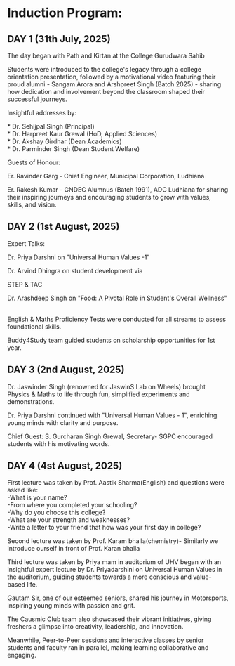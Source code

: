 # Induction Program:

## DAY 1 (31th July, 2025)

The day began with Path and Kirtan at the College Gurudwara Sahib
‎<br>

‎Students were introduced to the college's legacy through a college orientation presentation, followed by a motivational video featuring their proud alumni - Sangam Arora and Arshpreet Singh (Batch 2025) - sharing how dedication and involvement beyond the classroom shaped their successful journeys.
‎‎<br>

‎Insightful addresses by:
‎‎<br>

‎* Dr. Sehijpal Singh (Principal)
‎‎<br>
‎* Dr. Harpreet Kaur Grewal (HoD, Applied Sciences)
‎‎<br>
‎* Dr. Akshay Girdhar (Dean Academics)
‎‎<br>
‎* Dr. Parminder Singh (Dean Student Welfare)
‎‎<br>

‎Guests of Honour:
‎‎<br>

‎Er. Ravinder Garg - Chief Engineer, Municipal Corporation, Ludhiana
‎‎<br>

‎Er. Rakesh Kumar - GNDEC Alumnus (Batch 1991), ADC Ludhiana for sharing their inspiring journeys and encouraging students to grow with values, skills, and vision.
‎
## DAY 2 (1st August, 2025)

Expert Talks:
‎‎<br>

‎Dr. Priya Darshni on "Universal Human Values -1"
‎‎<br>

‎Dr. Arvind Dhingra on student development via
‎‎<br>

‎STEP & TAC
‎‎<br>

‎Dr. Arashdeep Singh on "Food: A Pivotal Role in Student's Overall Wellness"
‎‎<br>

‎English & Maths Proficiency Tests were conducted for all streams to assess foundational skills.
‎‎<br>

‎Buddy4Study team guided students on scholarship opportunities for 1st year.

## DAY 3 (2nd August, 2025)

Dr. Jaswinder Singh (renowned for JaswinS Lab on Wheels) brought Physics & Maths to life through fun, simplified experiments and demonstrations.
‎‎<br>

‎Dr. Priya Darshni continued with "Universal Human Values - 1", enriching young minds with clarity and purpose.
‎‎<br>

‎Chief Guest: S. Gurcharan Singh Grewal, Secretary- SGPC encouraged students with his motivating words.

## DAY 4 (4st August, 2025)

First lecture was taken by Prof. Aastik Sharma(English)  and questions were asked like:
<br>
‎-What is your name?
<br>
‎-From where you completed your  schooling?
<br>
‎-Why do you choose this college?
<br>
‎-What are your strength and weaknesses?
<br>
-Write a letter to your friend that how was   your first day in college?
‎<br>

‎Second lecture was taken by Prof. Karam bhalla(chemistry)- Similarly we introduce ourself in front of Prof. Karan bhalla
‎<br>

‎Third lecture was taken by Priya mam in auditorium of UHV began with an insightful expert lecture by Dr. Priyadarshini on Universal Human Values in the auditorium, guiding students towards a more conscious and value-based life.
‎<br>

‎Gautam Sir, one of our esteemed seniors, shared his journey in Motorsports, inspiring young minds with passion and grit.
‎<br>

‎The Causmic Club team also showcased their vibrant initiatives, giving freshers a glimpse into creativity, leadership, and innovation.
‎<br>

‎Meanwhile, Peer-to-Peer sessions and interactive classes by senior students and faculty ran in parallel, making learning collaborative and engaging.
